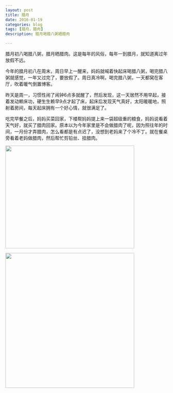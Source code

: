 ```yaml
---
layout: post
title: 腊月
date: 2016-01-19
categories: blog
tags: [腊月，腊肉]
description: 腊月喝腊八粥晒腊肉

---
```


  腊月初八喝腊八粥，腊月晒腊肉。这是每年的风俗，每年一到腊月，就知道离过年放假不远。
  
  今年的腊月初八在周末，周日早上一醒来，妈妈就喊着快起床喝腊八粥，喝完腊八粥就感觉，一年又过完了，要放假了。周日真冷啊，喝完腊八粥，一天都窝在客厅，吹着暖气倒置博客。
  
  昨天是周一，习惯性闹了闹钟6点多就醒了，然后发现，这一天居然不用早起，接着发动赖床功，硬生生赖早9点才起了床，起床后发现天气真好，太阳暖暖地，照射着房间，每天起床拥有一个好心情，就很满足了。
  
  吃完早餐之后，妈妈买菜回家，下楼帮妈妈提上来一袋超级重的粮食，妈妈说看着天气好，就买了腊肉回家。原本以为今年家里是不会做腊肉了呢，因为照往年的时间，一月份才弄腊肉，怎么看都是有点迟了，没想到老妈来了个冷不丁。就在餐桌旁看着老妈做腊肉，然后帮忙剪铅丝、挂腊肉。
  

<p>
<img src="http://ww4.sinaimg.cn/large/624353fdjw1f12epct98jj21kw1687wh.jpg" height="320" width="400" align="center">

<img src="http://ww2.sinaimg.cn/large/624353fdjw1f12esnn4r1j21kw1lw1kx.jpg" height="420" width="400" align="center"></p>
